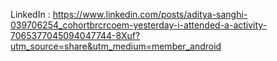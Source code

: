 LinkedIn : https://www.linkedin.com/posts/aditya-sanghi-039706254_cohortbrcrcoem-yesterday-i-attended-a-activity-7065377045094047744-8Xuf?utm_source=share&utm_medium=member_android
